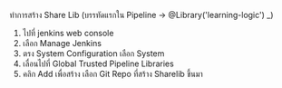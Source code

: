 ทำการสร้าง Share Lib (บรรทัดแรกใน Pipeline -> @Library('learning-logic') _)
1. ไปที่ jenkins web console
2. เลือก Manage Jenkins 
3. ตรง System Configuration เลือก System
4. เลื่อนไปที่ Global Trusted Pipeline Libraries 
5. คลิก Add เพื่อสร้าง เลือก Git Repo ที่สร้าง Sharelib ขึ้นมา